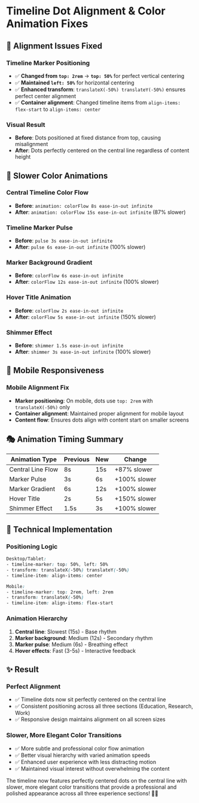 # Timeline Dot Alignment & Color Animation Fixes

## 🎯 **Alignment Issues Fixed**

### **Timeline Marker Positioning**
- ✅ **Changed from `top: 2rem`** → **`top: 50%`** for perfect vertical centering
- ✅ **Maintained `left: 50%`** for horizontal centering  
- ✅ **Enhanced transform**: `translateX(-50%) translateY(-50%)` ensures perfect center alignment
- ✅ **Container alignment**: Changed timeline items from `align-items: flex-start` to `align-items: center`

### **Visual Result**
- **Before**: Dots positioned at fixed distance from top, causing misalignment
- **After**: Dots perfectly centered on the central line regardless of content height

## 🎨 **Slower Color Animations**

### **Central Timeline Color Flow**
- **Before**: `animation: colorFlow 8s ease-in-out infinite`
- **After**: `animation: colorFlow 15s ease-in-out infinite` (87% slower)

### **Timeline Marker Pulse**
- **Before**: `pulse 3s ease-in-out infinite`
- **After**: `pulse 6s ease-in-out infinite` (100% slower)

### **Marker Background Gradient**
- **Before**: `colorFlow 6s ease-in-out infinite`  
- **After**: `colorFlow 12s ease-in-out infinite` (100% slower)

### **Hover Title Animation**
- **Before**: `colorFlow 2s ease-in-out infinite`
- **After**: `colorFlow 5s ease-in-out infinite` (150% slower)

### **Shimmer Effect**
- **Before**: `shimmer 1.5s ease-in-out infinite`
- **After**: `shimmer 3s ease-in-out infinite` (100% slower)

## 📱 **Mobile Responsiveness**

### **Mobile Alignment Fix**
- **Marker positioning**: On mobile, dots use `top: 2rem` with `translateX(-50%)` only
- **Container alignment**: Maintained proper alignment for mobile layout
- **Content flow**: Ensures dots align with content start on smaller screens

## 🎭 **Animation Timing Summary**

| Animation Type | Previous | New | Change |
|----------------|----------|-----|--------|
| Central Line Flow | 8s | 15s | +87% slower |
| Marker Pulse | 3s | 6s | +100% slower |  
| Marker Gradient | 6s | 12s | +100% slower |
| Hover Title | 2s | 5s | +150% slower |
| Shimmer Effect | 1.5s | 3s | +100% slower |

## 🔧 **Technical Implementation**

### **Positioning Logic**
```css
Desktop/Tablet:
- timeline-marker: top: 50%, left: 50%
- transform: translateX(-50%) translateY(-50%)
- timeline-item: align-items: center

Mobile:
- timeline-marker: top: 2rem, left: 2rem  
- transform: translateX(-50%)
- timeline-item: align-items: flex-start
```

### **Animation Hierarchy**
1. **Central line**: Slowest (15s) - Base rhythm
2. **Marker background**: Medium (12s) - Secondary rhythm  
3. **Marker pulse**: Medium (6s) - Breathing effect
4. **Hover effects**: Fast (3-5s) - Interactive feedback

## ✨ **Result**

### **Perfect Alignment**
- ✅ Timeline dots now sit perfectly centered on the central line
- ✅ Consistent positioning across all three sections (Education, Research, Work)
- ✅ Responsive design maintains alignment on all screen sizes

### **Slower, More Elegant Color Transitions**
- ✅ More subtle and professional color flow animation
- ✅ Better visual hierarchy with varied animation speeds
- ✅ Enhanced user experience with less distracting motion
- ✅ Maintained visual interest without overwhelming the content

The timeline now features perfectly centered dots on the central line with slower, more elegant color transitions that provide a professional and polished appearance across all three experience sections! 🎯✨